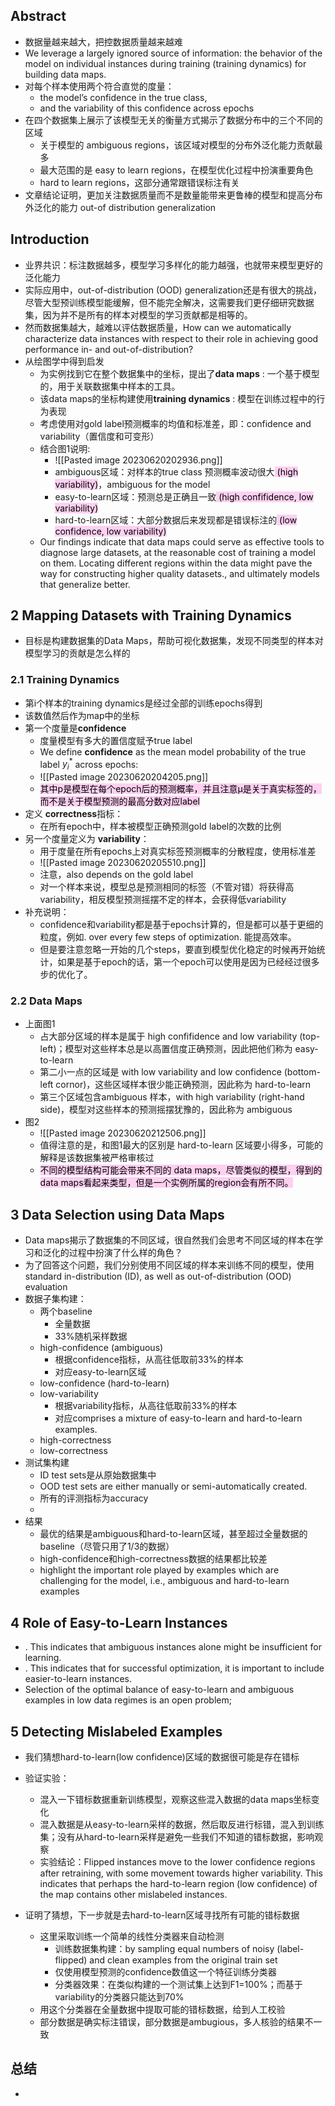 ## Abstract
- 数据量越来越大，把控数据质量越来越难
- We leverage a largely ignored source of information: the behavior of the model on individual instances during training (training dynamics) for building data maps.
- 对每个样本使用两个符合直觉的度量：
	- the model’s confidence in the true class, 
	- and the variability of this confidence across epochs
- 在四个数据集上展示了该模型无关的衡量方式揭示了数据分布中的三个不同的区域
	- 关于模型的 ambiguous regions，该区域对模型的分布外泛化能力贡献最多
	- 最大范围的是 easy to learn regions，在模型优化过程中扮演重要角色
	- hard to learn regions，这部分通常跟错误标注有关
- 文章结论证明，更加关注数据质量而不是数量能带来更鲁棒的模型和提高分布外泛化的能力 out-of distribution generalization

## Introduction
- 业界共识：标注数据越多，模型学习多样化的能力越强，也就带来模型更好的泛化能力
- 实际应用中，out-of-distribution (OOD) generalization还是有很大的挑战，尽管大型预训练模型能缓解，但不能完全解决，这需要我们更仔细研究数据集，因为并不是所有的样本对模型的学习贡献都是相等的。
- 然而数据集越大，越难以评估数据质量，How can we automatically characterize data instances with respect to their role in achieving good performance in- and out-of-distribution?
- 从绘图学中得到启发
	- 为实例找到它在整个数据集中的坐标，提出了**data maps** :  一个基于模型的，用于关联数据集中样本的工具。
	- 该data maps的坐标构建使用**training dynamics** : 模型在训练过程中的行为表现
	- 考虑使用对gold label预测概率的均值和标准差，即：confidence and variability（置信度和可变形）
	- 结合图1说明:
		- ![[Pasted image 20230620202936.png]]
		- ambiguous区域：对样本的true class 预测概率波动很大<mark style="background: #FFB8EBA6;"> (high variability)</mark>，ambiguous for the model
		- easy-to-learn区域：预测总是正确且一致<mark style="background: #FFB8EBA6;"> (high confifidence, low variability)</mark>
		- hard-to-learn区域：大部分数据后来发现都是错误标注的<mark style="background: #FFB8EBA6;"> (low confidence, low variability)</mark>
	- Our findings indicate that data maps could serve as effective tools to diagnose large datasets, at the reasonable cost of training a model on them. Locating different regions within the data might pave the way for constructing higher quality datasets., and ultimately models that generalize better.

## 2 Mapping Datasets with Training Dynamics
- 目标是构建数据集的Data Maps，帮助可视化数据集，发现不同类型的样本对模型学习的贡献是怎么样的
### 2.1 Training Dynamics
- 第i个样本的training dynamics是经过全部的训练epochs得到
- 该数值然后作为map中的坐标
- 第一个度量是**confidence**
	- 度量模型有多大的置信度赋予true label
	- We define **confidence** as the mean model probability of the true label $y_i^*$ across epochs:
	- ![[Pasted image 20230620204205.png]]
	- <mark style="background: #FFB8EBA6;">其中p是模型在每个epoch后的预测概率，并且注意μ是关于真实标签的，而不是关于模型预测的最高分数对应label</mark>
- 定义 **correctness**指标：
	- 在所有epoch中，样本被模型正确预测gold label的次数的比例
- 另一个度量定义为 **variability**：
	- 用于度量在所有epochs上对真实标签预测概率的分散程度，使用标准差
	- ![[Pasted image 20230620205510.png]]
	- 注意，also depends on the gold label
	- 对一个样本来说，模型总是预测相同的标签（不管对错）将获得高variability，相反模型预测摇摆不定的样本，会获得低variability
- 补充说明：
	- confidence和variability都是基于epochs计算的，但是都可以基于更细的粒度，例如. over every few steps of optimization. 能提高效率。
	- 但是要注意忽略一开始的几个steps，要直到模型优化稳定的时候再开始统计，如果是基于epoch的话，第一个epoch可以使用是因为已经经过很多步的优化了。

### 2.2 Data Maps
- 上面图1
	- 占大部分区域的样本是属于 high confifidence and low variability (top-left)；模型对这些样本总是以高置信度正确预测，因此把他们称为 easy-to-learn
	- 第二小一点的区域是 with low variability and low confidence (bottom-left cornor)，这些区域样本很少能正确预测，因此称为 hard-to-learn
	- 第三个区域包含ambiguous 样本，with high variability (right-hand side)，模型对这些样本的预测摇摆犹豫的，因此称为 ambiguous
- 图2
	- ![[Pasted image 20230620212506.png]]
	- 值得注意的是，和图1最大的区别是 hard-to-learn 区域要小得多，可能的解释是该数据集被严格审核过
	- <mark style="background: #FFB8EBA6;">不同的模型结构可能会带来不同的 data maps，尽管类似的模型，得到的data maps看起来类型，但是一个实例所属的region会有所不同。</mark>


## 3 Data Selection using Data Maps
- Data maps揭示了数据集的不同区域，很自然我们会思考不同区域的样本在学习和泛化的过程中扮演了什么样的角色？
- 为了回答这个问题，我们分别使用不同区域的样本来训练不同的模型，使用standard in-distribution (ID), as well as out-of-distribution (OOD) evaluation
- 数据子集构建：
	- 两个baseline
		- 全量数据
		- 33%随机采样数据
	- high-confidence (ambiguous)
		- 根据confidence指标，从高往低取前33%的样本
		- 对应easy-to-learn区域
	- low-confidence (hard-to-learn)
	- low-variability 
		- 根据variability指标，从高往低取前33%的样本
		- 对应comprises a mixture of easy-to-learn and hard-to-learn examples.
	- high-correctness
	- low-correctness
- 测试集构建
	- ID test sets是从原始数据集中
	- OOD test sets are either manually or semi-automatically created.
	- 所有的评测指标为accuracy
	- 
- 结果
	- 最优的结果是ambiguous和hard-to-learn区域，甚至超过全量数据的 baseline（尽管只用了1/3的数据）
	- high-confidence和high-correctness数据的结果都比较差
	- highlight the important role played by examples which are challenging for the model, i.e., ambiguous and hard-to-learn examples

## 4 Role of Easy-to-Learn Instances
- . This indicates that ambiguous instances alone might be insufficient for learning.
- . This indicates that for successful optimization, it is important to include easier-to-learn instances.
- Selection of the optimal balance of easy-to-learn and ambiguous examples in low data regimes is an open problem;

## 5 Detecting Mislabeled Examples

- 我们猜想hard-to-learn(low confidence)区域的数据很可能是存在错标
- 验证实验：
	- 混入一下错标数据重新训练模型，观察这些混入数据的data maps坐标变化
	- 混入数据是从easy-to-learn采样的数据，然后取反进行标错，混入到训练集；没有从hard-to-learn采样是避免一些我们不知道的错标数据，影响观察
	- 实验结论：Flipped instances move to the lower confidence regions after retraining, with some movement towards higher variability. This indicates that perhaps the hard-to-learn region (low confidence) of the map contains other mislabeled instances.

- 证明了猜想，下一步就是去hard-to-learn区域寻找所有可能的错标数据
	- 这里采取训练一个简单的线性分类器来自动检测
		- 训练数据集构建：by sampling equal numbers of noisy (label-flipped) and clean examples from the original train set
		- 仅使用模型预测的confidence数值这一个特征训练分类器
		- 分类器效果：在类似构建的一个测试集上达到F1=100%；而基于variability的分类器只能达到70%
	- 用这个分类器在全量数据中提取可能的错标数据，给到人工校验
	- 部分数据是确实标注错误，部分数据是ambugious，多人核验的结果不一致


## 总结
- 